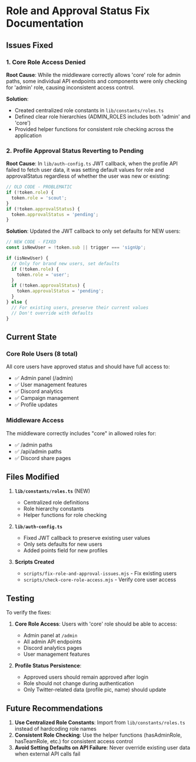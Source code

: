 # Role and Approval Status Fix Documentation

## Issues Fixed

### 1. Core Role Access Denied
**Root Cause**: While the middleware correctly allows 'core' role for admin paths, some individual API endpoints and components were only checking for 'admin' role, causing inconsistent access control.

**Solution**: 
- Created centralized role constants in `lib/constants/roles.ts`
- Defined clear role hierarchies (ADMIN_ROLES includes both 'admin' and 'core')
- Provided helper functions for consistent role checking across the application

### 2. Profile Approval Status Reverting to Pending
**Root Cause**: In `lib/auth-config.ts` JWT callback, when the profile API failed to fetch user data, it was setting default values for role and approvalStatus regardless of whether the user was new or existing:

```typescript
// OLD CODE - PROBLEMATIC
if (!token.role) {
  token.role = 'scout';
}
if (!token.approvalStatus) {
  token.approvalStatus = 'pending';
}
```

**Solution**: Updated the JWT callback to only set defaults for NEW users:
```typescript
// NEW CODE - FIXED
const isNewUser = !token.sub || trigger === 'signUp';

if (isNewUser) {
  // Only for brand new users, set defaults
  if (!token.role) {
    token.role = 'user';
  }
  if (!token.approvalStatus) {
    token.approvalStatus = 'pending';
  }
} else {
  // For existing users, preserve their current values
  // Don't override with defaults
}
```

## Current State

### Core Role Users (8 total)
All core users have approved status and should have full access to:
- ✅ Admin panel (/admin)
- ✅ User management features
- ✅ Discord analytics
- ✅ Campaign management
- ✅ Profile updates

### Middleware Access
The middleware correctly includes "core" in allowed roles for:
- ✅ /admin paths
- ✅ /api/admin paths
- ✅ Discord share pages

## Files Modified

1. **`lib/constants/roles.ts`** (NEW)
   - Centralized role definitions
   - Role hierarchy constants
   - Helper functions for role checking

2. **`lib/auth-config.ts`**
   - Fixed JWT callback to preserve existing user values
   - Only sets defaults for new users
   - Added points field for new profiles

3. **Scripts Created**
   - `scripts/fix-role-and-approval-issues.mjs` - Fix existing users
   - `scripts/check-core-role-access.mjs` - Verify core user access

## Testing

To verify the fixes:

1. **Core Role Access**: Users with 'core' role should be able to access:
   - Admin panel at `/admin`
   - All admin API endpoints
   - Discord analytics pages
   - User management features

2. **Profile Status Persistence**: 
   - Approved users should remain approved after login
   - Role should not change during authentication
   - Only Twitter-related data (profile pic, name) should update

## Future Recommendations

1. **Use Centralized Role Constants**: Import from `lib/constants/roles.ts` instead of hardcoding role names
2. **Consistent Role Checking**: Use the helper functions (hasAdminRole, hasTeamRole, etc.) for consistent access control
3. **Avoid Setting Defaults on API Failure**: Never override existing user data when external API calls fail 